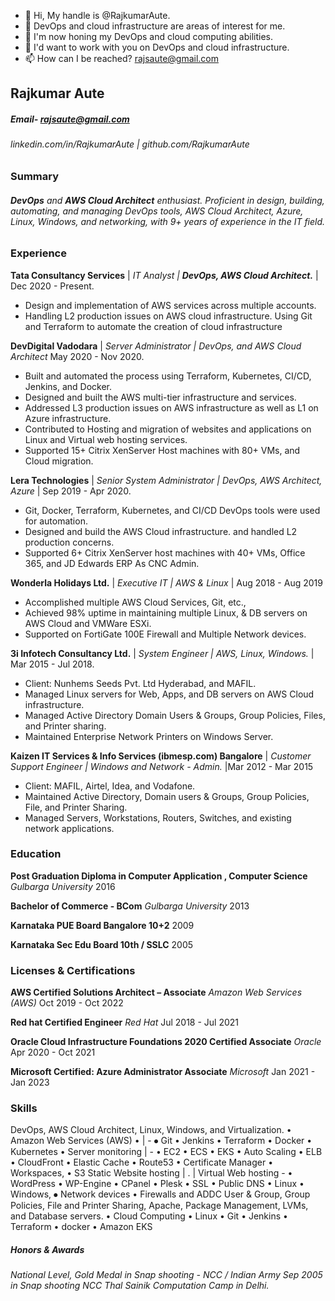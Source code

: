 - 👋 Hi, My handle is @RajkumarAute.
- 👀 DevOps and cloud infrastructure are areas of interest for me.
- 🌱 I'm now honing my DevOps and cloud computing abilities.
- 💞️ I'd want to work with you on DevOps and cloud infrastructure.
- 📫 How can I be reached? rajsaute@gmail.com

<!---
RajkumarAute/RajkumarAute is a ✨ special ✨ repository because its `README.md` (this file) appears on your GitHub profile.
You can click the Preview link to take a look at your changes.
--->
## **Rajkumar Aute**
##### Email- rajsaute@gmail.com
###### linkedin.com/in/RajkumarAute | github.com/RajkumarAute

### Summary
###### **DevOps** and **AWS Cloud Architect** enthusiast. Proficient in design, building, automating, and managing _DevOps tools, AWS Cloud Architect, Azure, Linux, Windows, and networking,_ with 9+ years of experience in the IT field.

### Experience
**Tata Consultancy Services** | _IT Analyst | **DevOps, AWS Cloud Architect.**_ | Dec 2020 - Present.
* Design and implementation of AWS services across multiple accounts.   
* Handling L2 production issues on AWS cloud infrastructure.
Using Git and Terraform to automate the creation of cloud infrastructure

**DevDigital Vadodara** |  _Server Administrator | DevOps, and AWS Cloud Architect_ May 2020 - Nov 2020.
* Built and automated the process using Terraform, Kubernetes, CI/CD, Jenkins, and Docker. 
* Designed and built the AWS multi-tier infrastructure and services.
* Addressed L3 production issues on AWS infrastructure as well as L1 on Azure infrastructure. 
* Contributed to Hosting and migration of websites and applications on Linux and Virtual web hosting services.
* Supported 15+ Citrix XenServer Host machines with 80+ VMs, and Cloud migration.

**Lera Technologies** | _Senior System Administrator | DevOps, AWS Architect, Azure_ | Sep 2019 - Apr 2020.
* Git, Docker, Terraform, Kubernetes, and CI/CD DevOps tools were used for automation. 
* Designed and build the AWS Cloud infrastructure. and handled L2 production concerns.
* Supported 6+ Citrix XenServer host machines with 40+ VMs, Office 365, and JD Edwards ERP As CNC Admin.

**Wonderla Holidays Ltd.** | _Executive IT | AWS & Linux_ | Aug 2018 - Aug 2019
* Accomplished multiple AWS Cloud Services, Git, etc.,
* Achieved 98% uptime in maintaining multiple Linux, & DB servers on AWS Cloud and VMWare ESXi.
* Supported on FortiGate 100E Firewall and Multiple Network devices.

**3i Infotech Consultancy Ltd.** | _System Engineer | AWS, Linux, Windows._ | Mar 2015 - Jul 2018.
* Client: Nunhems Seeds Pvt. Ltd Hyderabad, and MAFIL.
* Managed Linux servers for Web, Apps, and DB servers on AWS Cloud infrastructure. 
* Managed Active Directory Domain Users & Groups, Group Policies, Files, and Printer sharing. 
* Maintained Enterprise Network Printers on Windows Server.

**Kaizen IT Services & Info Services (ibmesp.com) Bangalore** | _Customer Support Engineer | Windows and Network - Admin._ |Mar 2012 - Mar 2015
* Client: MAFIL, Airtel, Idea, and Vodafone.
* Maintained Active Directory, Domain users & Groups, Group Policies, File, and Printer Sharing. 
* Managed Servers, Workstations, Routers, Switches, and existing network applications.

### Education
**Post Graduation Diploma in Computer Application , Computer Science** _Gulbarga University_ 2016

**Bachelor of Commerce - BCom** _Gulbarga University_ 2013

**Karnataka PUE Board Bangalore 10+2** 2009

**Karnataka Sec Edu Board 10th / SSLC** 2005

### Licenses & Certifications
**AWS Certified Solutions Architect – Associate** _Amazon Web Services (AWS)_ Oct 2019 - Oct 2022


**Red hat Certified Engineer** _Red Hat_ Jul 2018 - Jul 2021

**Oracle Cloud Infrastructure Foundations 2020 Certified Associate** _Oracle_ Apr 2020 - Oct 2021


**Microsoft Certified: Azure Administrator Associate** _Microsoft_ Jan 2021 - Jan 2023

### Skills
DevOps, AWS Cloud Architect, Linux, Windows, and Virtualization.   •  Amazon Web Services (AWS)   •  | -
⦁	Git • Jenkins • Terraform • Docker • Kubernetes • Server monitoring | - • EC2 • ECS • EKS • Auto Scaling • ELB • CloudFront • Elastic Cache • Route53 • Certificate Manager • Workspaces, • S3 Static Website hosting
| . | Virtual Web hosting - • WordPress • WP-Engine • CPanel • Plesk • SSL • Public DNS • Linux • Windows,
⦁	Network devices • Firewalls and ADDC User & Group, Group Policies, File and Printer Sharing, Apache, Package Management, LVMs, and Database servers. • Cloud Computing • Linux • Git • Jenkins  •  Terraform • docker • Amazon EKS

##### Honors & Awards
_National Level, Gold Medal in Snap shooting - NCC / Indian Army Sep 2005 in Snap shooting NCC Thal Sainik Computation Camp in Delhi._
